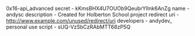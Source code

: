 0x16-api_advanced
secret -	kKmsBHX4U7OUOb9QeubrYIInk6AnZg
name - andysc
description	- Created for Holberton School project
redirect uri - http://www.example.com/unused/redirect/uri
developers - andydev_
personal use script - sUQ-VzSbCzRAbMTT68zP5Q